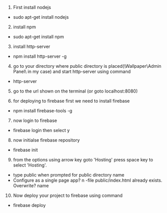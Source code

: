 1. First install nodejs
- sudo apt-get install nodejs

2. install npm
- sudo apt-get install npm

3. install http-server
- npm install http-server -g

4. go to your directory where public directory is placed(\Wallpaper\Admin Panel\ in my case) and start http-server using command
- http-server

5. go to the url shown on the terminal (or goto localhost:8080)

6. for deploying to firebase first we need to install firebase
- npm install firebase-tools -g

7. now login to firebase
- firebase login
then select y 

8. now initialse firebase repository
- firebase init

9. from the options using arrow key goto 'Hosting' press space key to select 'Hosting'.
- type public when prompted for public directory name
- Configure as a single page app? n
-file public/index.html already exists. Overwrite? name


10. Now deploy your project to firebase using command
- firebase deploy
